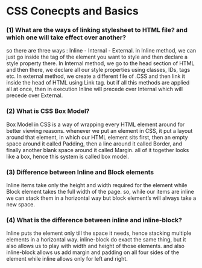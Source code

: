 # CSS Conecpts and Basics

### (1) What are the ways of linking stylesheet to HTML file? and which one will take effect over another? 
so there are three ways : Inline - Internal - External. in Inline method, we can just go inside the tag of the element you want to style and then declare a style property there. In Internal method, we go to the head section of HTML and then there, we declare all our style properties using classes, IDs, tags etc. In external method, we create a different file of .CSS and then link it inside the head of HTML using Link tag. but if all this methods are applied all at once, then in execution Inline will precede over Internal which will precede over External.

### (2) What is CSS Box Model?
Box Model in CSS is a way of wrapping every HTML element around for better viewing reasons. whenever we put an element in CSS, it put a layout around that element, in which our HTML element sits first, then an empty space around it called Padding, then a line around it called Border, and finally another blank space around it called Margin. all of it together looks like a box, hence this system is called box model.

### (3) Difference between Inline and Block elements

Inline items take only the height and width required for the element while Block element takes the full width of the page.  so, while our items are inline we can stack them in a horizontal way but block element’s will always take a new space.

### (4) What is the difference between inline and inline-block?

Inline puts the element only till the space it needs, hence stacking multiple elements in a horizontal way. inline-block do exact the same thing, but it also allows us to play with width and height of those elements. and also inline-block allows us add margin and padding on all four sides of the element while inline allows only for left and right.